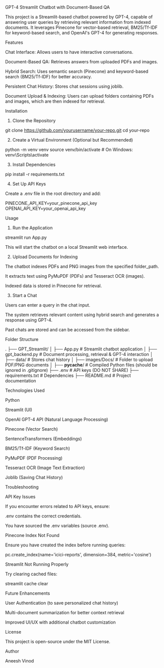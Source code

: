 GPT-4 Streamlit Chatbot with Document-Based QA

This project is a Streamlit-based chatbot powered by GPT-4, capable of answering user queries by retrieving relevant information from indexed documents. It leverages Pinecone for vector-based retrieval, BM25/Tf-IDF for keyword-based search, and OpenAI's GPT-4 for generating responses.

Features

Chat Interface: Allows users to have interactive conversations.

Document-Based QA: Retrieves answers from uploaded PDFs and images.

Hybrid Search: Uses semantic search (Pinecone) and keyword-based search (BM25/Tf-IDF) for better accuracy.

Persistent Chat History: Stores chat sessions using joblib.

Document Upload & Indexing: Users can upload folders containing PDFs and images, which are then indexed for retrieval.

Installation

1. Clone the Repository

git clone https://github.com/yourusername/your-repo.git
cd your-repo

2. Create a Virtual Environment (Optional but Recommended)

python -m venv venv
source venv/bin/activate  # On Windows: venv\Scripts\activate

3. Install Dependencies

pip install -r requirements.txt

4. Set Up API Keys

Create a .env file in the root directory and add:

PINECONE_API_KEY=your_pinecone_api_key
OPENAI_API_KEY=your_openai_api_key

Usage

1. Run the Application

streamlit run App.py

This will start the chatbot on a local Streamlit web interface.

2. Upload Documents for Indexing

The chatbot indexes PDFs and PNG images from the specified folder_path.

It extracts text using PyMuPDF (PDFs) and Tesseract OCR (images).

Indexed data is stored in Pinecone for retrieval.

3. Start a Chat

Users can enter a query in the chat input.

The system retrieves relevant content using hybrid search and generates a response using GPT-4.

Past chats are stored and can be accessed from the sidebar.

Folder Structure

.
├── GPT_Streamlit/
│   ├── App.py              # Streamlit chatbot application
│   ├── gpt_backend.py      # Document processing, retrieval & GPT-4 interaction
│   ├── data/               # Stores chat history
│   ├── images/Docs/        # Folder to upload PDF/PNG documents
│   ├── __pycache__/        # Compiled Python files (should be ignored in .gitignore)
├── .env                    # API keys (DO NOT SHARE)
├── requirements.txt        # Dependencies
├── README.md               # Project documentation

Technologies Used

Python

Streamlit (UI)

OpenAI GPT-4 API (Natural Language Processing)

Pinecone (Vector Search)

SentenceTransformers (Embeddings)

BM25/Tf-IDF (Keyword Search)

PyMuPDF (PDF Processing)

Tesseract OCR (Image Text Extraction)

Joblib (Saving Chat History)

Troubleshooting

API Key Issues

If you encounter errors related to API keys, ensure:

.env contains the correct credentials.

You have sourced the .env variables (source .env).

Pinecone Index Not Found

Ensure you have created the index before running queries:

pc.create_index(name='icici-reports', dimension=384, metric='cosine')

Streamlit Not Running Properly

Try clearing cached files:

streamlit cache clear

Future Enhancements

User Authentication (to save personalized chat history)

Multi-document summarization for better context retrieval

Improved UI/UX with additional chatbot customization

License

This project is open-source under the MIT License.

Author

Aneesh Vinod
